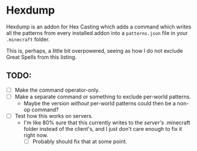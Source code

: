 # Hexdump

Hexdump is an addon for Hex Casting which adds a command which writes all the patterns from every installed addon into a `patterns.json` file in your `.minecraft` folder.

This is, perhaps, a little bit overpowered, seeing as how I do not exclude Great Spells from this listing.

## TODO:
- [ ] Make the command operator-only.
- [ ] Make a separate command or something to exclude per-world patterns.
  - Maybe the version *without* per-world patterns could then be a non-op command?
- [ ] Test how this works on servers.
  - I'm like 80% sure that this currently writes to the *server's* .minecraft folder instead of the client's, and I just don't care enough to fix it right now.
    - [ ] Probably should fix that at some point.